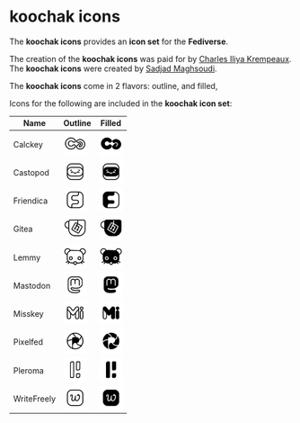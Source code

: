 # koochak icons

The **koochak icons** provides an **icon set** for the **Fediverse**.

The creation of the **koochak icons** was paid for by [Charles Iliya Krempeaux](http://changelog.ca/).
The **koochak icons** were created by [Sadjad Maghsoudi](https://www.behance.net/maghsoudisadjad).

The **koochak icons** come in 2 flavors: outline, and filled,

Icons for the following are included in the **koochak icon set**:

<table>
	<thead>
		<tr>
			<th>Name</th>
			<th>Outline</th>
			<th>Filled</th>
		</tr>
	</thead>
	<tbody>
		<tr>
			<td>Calckey</td>
			<td><img src="outline/calckey.svg" style="width:3em;" /></td>
			<td><img src="filled/calckey.svg" style="width:3em;" /></td>
		</tr>
		<tr>
			<td>Castopod</td>
			<td><img src="outline/castopod.svg" style="width:3em;" /></td>
			<td><img src="filled/castopod.svg" style="width:3em;" /></td>
		</tr>
		<tr>
			<td>Friendica</td>
			<td><img src="outline/friendica.svg" style="width:3em;" /></td>
			<td><img src="filled/friendica.svg" style="width:3em;" /></td>
		</tr>
		<tr>
			<td>Gitea</td>
			<td><img src="outline/gitea.svg" style="width:3em;" /></td>
			<td><img src="filled/gitea.svg" style="width:3em;" /></td>
		</tr>
		<tr>
			<td>Lemmy</td>
			<td><img src="outline/lemmy.svg" style="width:3em;" /></td>
			<td><img src="filled/lemmy.svg" style="width:3em;" /></td>
		</tr>
		<tr>
			<td>Mastodon</td>
			<td><img src="outline/mastodon.svg" style="width:3em;" /></td>
			<td><img src="filled/mastodon.svg" style="width:3em;" /></td>
		</tr>
		<tr>
			<td>Misskey</td>
			<td><img src="outline/misskey.svg" style="width:3em;" /></td>
			<td><img src="filled/misskey.svg" style="width:3em;" /></td>
		</tr>
		<tr>
			<td>Pixelfed</td>
			<td><img src="outline/pixelfed.svg" style="width:3em;" /></td>
			<td><img src="filled/pixelfed.svg" style="width:3em;" /></td>
		</tr>
		<tr>
			<td>Pleroma</td>
			<td><img src="outline/pleroma.svg" style="width:3em;" /></td>
			<td><img src="filled/pleroma.svg" style="width:3em;" /></td>
		</tr>
		<tr>
			<td>WriteFreely</td>
			<td><img src="outline/writefreely.svg" style="width:3em;" /></td>
			<td><img src="filled/writefreely.svg" style="width:3em;" /></td>
		</tr>
	</tbody>
</table>
